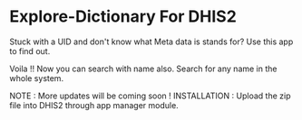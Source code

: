 # Explore-Dictionary For DHIS2

Stuck with a UID and don't know what Meta data is stands for? Use this app to find out.

Voila !! Now you can search with name also. Search for any name in the whole system.

NOTE : More updates will be coming soon !
INSTALLATION : Upload the zip file into DHIS2 through app manager module.

